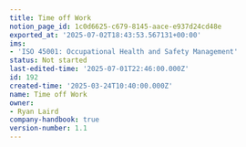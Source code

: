 ```yaml
---
title: Time off Work
notion_page_id: 1c0d6625-c679-8145-aace-e937d24cd48e
exported_at: '2025-07-02T18:43:53.567131+00:00'
ims:
- 'ISO 45001: Occupational Health and Safety Management'
status: Not started
last-edited-time: '2025-07-01T22:46:00.000Z'
id: 192
created-time: '2025-03-24T10:40:00.000Z'
name: Time off Work
owner:
- Ryan Laird
company-handbook: true
version-number: 1.1
---
```


<!-- Unsupported block type: unsupported -->
